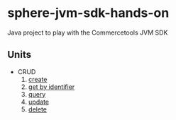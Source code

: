 # sphere-jvm-sdk-hands-on
Java project to play with the Commercetools JVM SDK

## Units

* CRUD
    1. [create](src/test/java/crud/lecture1_create/README.md)
    1. [get by identifier](src/test/java/crud/lecture2_get/README.md)
    1. [query](src/test/java/crud/lecture3_query/README.md)
    1. [update](src/test/java/crud/lecture4_update/README.md)
    1. [delete](src/test/java/crud/lecture5_delete/README.md)